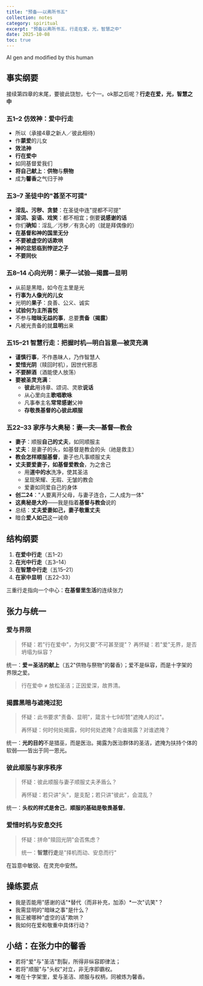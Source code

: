 ```yaml
---
title: "预备——以弗所书五"
collection: notes
category: spiritual
excerpt: "预备以弗所书五，行走在爱，光，智慧之中"
date: 2025-10-08
toc: true
---
```


AI gen and modified by this human

## 事实纲要

接续第四章的末尾，要彼此饶恕，七个一。ok那之后呢？**行走在爱，光，智慧之中**

### 五1–2 仿效神：爱中行走

- 所以（承接4章之新人／彼此相待）
- 作**蒙爱**的儿女
- **效法神**
- **行在爱中**
- 如同基督爱我们
- **将自己献上**：**供物**与**祭物**
- 成为**馨香**之气归于神

### 五3–7 圣徒中的"甚至不可提"

- **淫乱、污秽、贪婪**：在圣徒中连"提都不可提"
- **淫词、妄语、戏笑**：都不相宜；倒要**说感谢的话**
- 你们**确知**：淫乱／污秽／有贪心的（就是拜偶像的）
- **在基督和神的国里无分**
- **不要被虚空的话欺哄**
- **神的忿怒临到悖逆之子**
- **不要同伙**

### 五8–14 心向光明：果子—试验—揭露—显明

- 从前是黑暗，如今在主里是光
- **行事为人像光的儿女**
- 光明的**果子**：良善、公义、诚实
- **试验何为主所喜悦**
- 不参与**暗昧无益的事**，总要**责备（揭露）**
- 凡被光责备的就**显明**出来

### 五15–21 智慧行走：把握时机—明白旨意—被灵充满

- **谨慎行事**，不作愚昧人，乃作智慧人
- **爱惜光阴**（赎回时机），因世代邪恶
- **不要醉酒**（酒能使人放荡）
- **要被圣灵充满**：
  - **彼此**用诗章、颂词、灵歌**说话**
  - 从心里向主**歌唱歌咏**
  - 凡事奉主名**常常感谢**父神
  - **存敬畏基督的心彼此顺服**

### 五22–33 家序与大奥秘：妻—夫—基督—教会

- **妻子**：顺服**自己的丈夫**，如同顺服主
- **丈夫**：是妻子的头，如基督是教会的头（祂是救主）
- **教会怎样顺服基督**，妻子也凡事顺服丈夫
- **丈夫要爱妻子，如基督爱教会**，为之舍己
  - 用**道中的水**洗净，使其圣洁
  - 呈现荣耀、无瑕、无皱的教会
  - 爱妻如同爱自己的身体
- **创二24**："人要离开父母，与妻子连合，二人成为一体"
- **这奥秘是大的**——我是指着**基督与教会**说的
- 总结：**丈夫爱妻如己，妻子敬重丈夫**
- 暗合**爱人如己**这一诫命

## 结构纲要

1. **在爱中行走**（五1–2）
2. **在光中行走**（五3–14）
3. **在智慧中行走**（五15–21）
4. **在家中显明**（五22–33）

三重行走指向一个中心：**在基督里生活**的连续张力

## 张力与统一

### 爱与界限

> 怀疑：若"行在爱中"，为何又要"不可甚至提"？
> 再怀疑：若"爱"无界，是否坍塌为纵容？

统一：**爱＝圣洁的献上**（五2"供物与祭物"的馨香）；爱不是纵容，而是十字架的界限之爱。
> 行在爱中 ≠ 放松圣洁；正因爱深，故界清。

### 揭露黑暗与遮掩过犯

> 怀疑：此书要求"责备、显明"，箴言十七9却赞"遮掩人的过"。
>
> 再怀疑：何时何处揭露，何时何处遮掩？向谁揭露？对谁遮掩？

统一：**光的目的**不是猎巫，而是医治。揭露为医治群体的圣洁，遮掩为扶持个体的软弱——皆出于同一恩光。

### 彼此顺服与家序秩序

> 怀疑：彼此顺服与妻子顺服丈夫矛盾么？
>
> 再怀疑：若只讲"头"，是支配；若只讲"彼此"，会混乱？

统一：**头权的样式是舍己**，**顺服的基础是敬畏基督**。

### 爱惜时机与安息交托

> 怀疑：拼命"赎回光阴"会否焦虑？
>
> 统一：**智慧行走**是"择机而动、安息而行"

在旨意中敏锐、在灵充中安然。

## 操练要点

- 我是否能用"感谢的话"*替代（而非补充，加添）*一次"讥笑"？
- 我需显明的"暗昧之事"是什么？
- 我正被哪种"虚空的话"欺哄？
- 我如何在爱和敬重中具体行动？

## 小结：在张力中的馨香

- 若将"爱"与"圣洁"割裂，所得非纵容即律法；
- 若将"顺服"与"头权"对立，非无序即霸权。
- 唯在十字架里，爱与圣洁、顺服与权柄，同被炼为馨香。